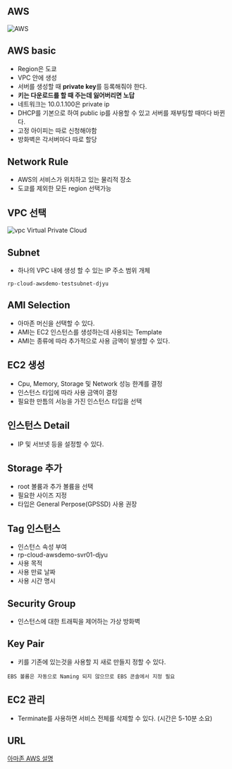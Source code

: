 ## AWS
![AWS](https://lh3.googleusercontent.com/upQblh3bz-Num-jochnMcnC9OZ8HQi3ivw_wXtit-fo=w216-h288-no)

## AWS basic
* Region은 도쿄
* VPC 안에 생성 
* 서버를 생성할 때 **private key**를 등록해줘야 한다.
* **키는 다운로드를 할 때 주는데 잃어버리면 노답**
* 네트워크는 10.0.1.100은 private ip
* DHCP를 기본으로 하여 public ip를 사용할 수 있고 서버를 재부팅할 때마다 바뀐다.
* 고정 아이피는 따로 신청해야함
* 방화벽은 각서버마다 따로 할당

## Network Rule
* AWS의 서비스가 위치하고 있는 물리적 장소
* 도쿄를 제외한 모든 region 선택가능

## VPC 선택
![vpc](https://lh3.googleusercontent.com/F5kxbC1TxQTH1mRwlbWklyoEPCtIBuMkFeJkth2R7vM=w20-h20-no) Virtual Private Cloud

## Subnet
* 하나의 VPC 내에 생성 할 수 있는 IP 주소 범위 개체
```
rp-cloud-awsdemo-testsubnet-djyu
```

## AMI Selection
* 아마존 머신을 선택할 수 있다.
* AMI는 EC2 인스턴스를 생성하는데 사용되는 Template
* AMI는 종류에 따라 추가적으로 사용 금액이 발생할 수 있다.

## EC2 생성
* Cpu, Memory, Storage 및 Network 성능 한계를 결정
* 인스턴스 타입에 따라 사용 금액이 결정
* 필요한 만틈의 서능을 가진 인스턴스 타입을 선택

## 인스턴스 Detail
* IP 및 서브넷 등을 설정할 수 있다.

## Storage 추가
* root 볼륨과 추가 볼륨을 선택
* 필요한 사이즈 지정
* 타입은 General Perpose(GPSSD) 사용 권장

## Tag 인스턴스
* 인스턴스 속성 부여
* rp-cloud-awsdemo-svr01-djyu
* 사용 목적
* 사용 만료 날짜
* 사용 시간 명시

## Security Group
* 인스턴스에 대한 트래픽을 제어하는 가상 방화벽

## Key Pair
* 키를 기존에 있는것을 사용할 지 새로 만들지 정할 수 있다.
```
EBS 볼륨은 자동으로 Naming 되지 않으므로 EBS 콘솔에서 지정 필요
```

## EC2 관리
* Terminate를 사용하면 서비스 전체를 삭제할 수 있다. (시간은 5-10분 소요)

## URL
[아마존 AWS 설명](http://www.pyrasis.com/private/2014/09/30/publish-the-art-of-amazon-web-services-book)

